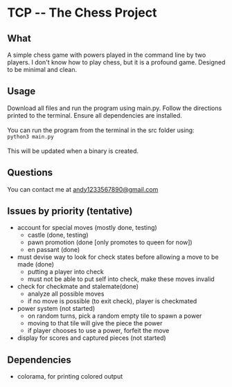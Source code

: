 # TCP -- The Chess Project

## What
A simple chess game with powers played in the command line by two players. I don't know how to play chess, but it is a profound game. Designed to be minimal and clean.

## Usage
Download all files and run the program using main.py. Follow the directions printed to the terminal. Ensure all dependencies are installed.\
\
You can run the program from the terminal in the src folder using:\
`python3 main.py`\
\
This will be updated when a binary is created.

## Questions
You can contact me at andy1233567890@gmail.com

## Issues by priority (tentative)
- account for special moves (mostly done, testing)
    - castle (done, testing)
    - pawn promotion (done [only promotes to queen for now])
    - en passant (done)
- must devise way to look for check states before allowing a move to be made (done)
    - putting a player into check
    - must not be able to put self into check, make these moves invalid
- check for checkmate and stalemate(done)
    - analyze all possible moves
    - if no move is possible (to exit check), player is checkmated
- power system (not started)
    - on random turns, pick a random empty tile to spawn a power
    - moving to that tile will give the piece the power
    - if player chooses to use a power, forfeit the move
- display for scores and captured pieces (not started)




## Dependencies
- colorama, for printing colored output